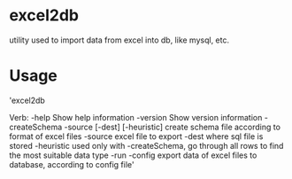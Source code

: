 excel2db
========

utility used to import data from excel into db, like mysql, etc.


Usage
========

'excel2db <verb>

Verb: 
-help                      Show help information
-version                   Show version information
-createSchema -source<excel file> [-dest<sql file>] [-heuristic] create schema file according to format of excel files
                           -source excel file to export
                           -dest where sql file is stored
                           -heuristic used only with -createSchema, go through all rows to find the most suitable data type
-run -config<config file>  export data of excel files to database, according to config file'
